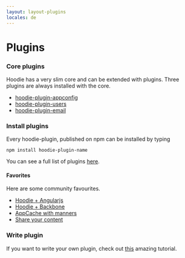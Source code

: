 ```yaml
---
layout: layout-plugins
locales: de
---
```


# Plugins

### Core plugins

Hoodie has a very slim core and can be extended with plugins. 
Three plugins are always installed with the core. 

- <a href="https://www.npmjs.org/package/hoodie-plugin-appconfig" target="_blank">hoodie-plugin-appconfig</a>
- <a href="https://www.npmjs.org/package/hoodie-plugin-users" target="_blank">hoodie-plugin-users</a>
- <a href="https://www.npmjs.org/package/hoodie-plugin-email" target="_blank">hoodie-plugin-email</a>

### Install plugins
Every hoodie-plugin, published on npm can be installed by typing

<pre><code>npm install hoodie-plugin-name</code></pre>

You can see a full list of plugins <a href="http://plugins.hood.ie/" target="_blank">here</a>.

#### Favorites
Here are some community favourites. 

- <a href="https://www.npmjs.org/package/hoodie-plugin-angularjs" target="_blank">Hoodie + Angularjs</a>
- <a href="https://www.npmjs.org/package/backbone-hoodie" target="_blank">Hoodie + Backbone</a>
- <a href="https://www.npmjs.org/package/hoodie-plugin-appcache" target="_blank">AppCache with manners</a>
- <a href="https://www.npmjs.org/package/hoodie-plugin-global-share" target="_blank">Share your content</a>


### Write plugin

If you want to write your own plugin, check out [this](../plugins/plugins-tutorial.html) amazing tutorial.
